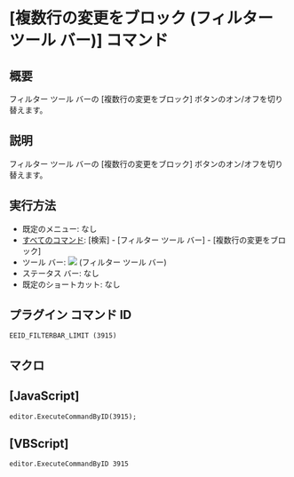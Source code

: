 # \[複数行の変更をブロック (フィルター ツール バー)\] コマンド

## 概要

フィルター ツール バーの \[複数行の変更をブロック\] ボタンのオン/オフを切り替えます。

## 説明

フィルター ツール バーの \[複数行の変更をブロック\] ボタンのオン/オフを切り替えます。

## 実行方法

- 既定のメニュー: なし
- [すべてのコマンド](../../glossary/allcommands): \[検索\] \- \[フィルター ツール バー\] \- \[複数行の変更をブロック\]
- ツール バー: ![](../../images/blockmultilinechanges..png) (フィルター ツール バー)
- ステータス バー: なし
- 既定のショートカット: なし

## プラグイン コマンド ID

```
EEID_FILTERBAR_LIMIT (3915)
```

## マクロ

## \[JavaScript\]

```
editor.ExecuteCommandByID(3915);
```

## \[VBScript\]

```
editor.ExecuteCommandByID 3915
```
